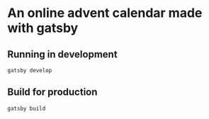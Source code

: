 # An online advent calendar made with gatsby

## Running in development
`gatsby develop`

## Build for production
`gatsby build`